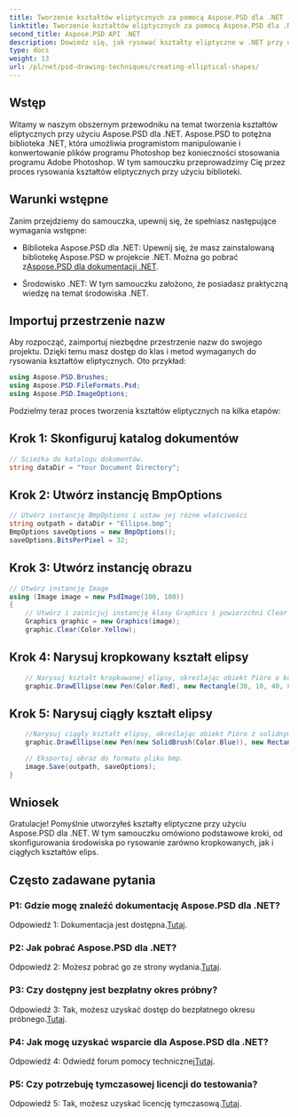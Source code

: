 ```yaml
---
title: Tworzenie kształtów eliptycznych za pomocą Aspose.PSD dla .NET
linktitle: Tworzenie kształtów eliptycznych za pomocą Aspose.PSD dla .NET
second_title: Aspose.PSD API .NET
description: Dowiedz się, jak rysować kształty eliptyczne w .NET przy użyciu Aspose.PSD. Przewodnik krok po kroku z przykładami kodu. Twórz oszałamiającą grafikę bez wysiłku.
type: docs
weight: 13
url: /pl/net/psd-drawing-techniques/creating-elliptical-shapes/
---
```

## Wstęp

Witamy w naszym obszernym przewodniku na temat tworzenia kształtów eliptycznych przy użyciu Aspose.PSD dla .NET. Aspose.PSD to potężna biblioteka .NET, która umożliwia programistom manipulowanie i konwertowanie plików programu Photoshop bez konieczności stosowania programu Adobe Photoshop. W tym samouczku przeprowadzimy Cię przez proces rysowania kształtów eliptycznych przy użyciu biblioteki.

## Warunki wstępne

Zanim przejdziemy do samouczka, upewnij się, że spełniasz następujące wymagania wstępne:

- Biblioteka Aspose.PSD dla .NET: Upewnij się, że masz zainstalowaną bibliotekę Aspose.PSD w projekcie .NET. Można go pobrać z[Aspose.PSD dla dokumentacji .NET](https://reference.aspose.com/psd/net/).

- Środowisko .NET: W tym samouczku założono, że posiadasz praktyczną wiedzę na temat środowiska .NET.

## Importuj przestrzenie nazw

Aby rozpocząć, zaimportuj niezbędne przestrzenie nazw do swojego projektu. Dzięki temu masz dostęp do klas i metod wymaganych do rysowania kształtów eliptycznych. Oto przykład:

```csharp
using Aspose.PSD.Brushes;
using Aspose.PSD.FileFormats.Psd;
using Aspose.PSD.ImageOptions;
```

Podzielmy teraz proces tworzenia kształtów eliptycznych na kilka etapów:

## Krok 1: Skonfiguruj katalog dokumentów

```csharp
// Ścieżka do katalogu dokumentów.
string dataDir = "Your Document Directory";
```

## Krok 2: Utwórz instancję BmpOptions

```csharp
// Utwórz instancję BmpOptions i ustaw jej różne właściwości
string outpath = dataDir + "Ellipse.bmp";
BmpOptions saveOptions = new BmpOptions();
saveOptions.BitsPerPixel = 32;
```

## Krok 3: Utwórz instancję obrazu

```csharp
// Utwórz instancję Image
using (Image image = new PsdImage(100, 100))
{
    // Utwórz i zainicjuj instancję klasy Graphics i powierzchni Clear Graphics
    Graphics graphic = new Graphics(image);
    graphic.Clear(Color.Yellow);
```

## Krok 4: Narysuj kropkowany kształt elipsy

```csharp
    // Narysuj kształt kropkowanej elipsy, określając obiekt Pióro o kolorze czerwonym i otaczający go prostokąt
    graphic.DrawEllipse(new Pen(Color.Red), new Rectangle(30, 10, 40, 80));
```

## Krok 5: Narysuj ciągły kształt elipsy

```csharp
    //Narysuj ciągły kształt elipsy, określając obiekt Pióro z solidnym pędzlem w kolorze niebieskim i otaczającym go prostokątem
    graphic.DrawEllipse(new Pen(new SolidBrush(Color.Blue)), new Rectangle(10, 30, 80, 40));

    // Eksportuj obraz do formatu pliku bmp.
    image.Save(outpath, saveOptions);
}
```

## Wniosek

Gratulacje! Pomyślnie utworzyłeś kształty eliptyczne przy użyciu Aspose.PSD dla .NET. W tym samouczku omówiono podstawowe kroki, od skonfigurowania środowiska po rysowanie zarówno kropkowanych, jak i ciągłych kształtów elips.

## Często zadawane pytania

### P1: Gdzie mogę znaleźć dokumentację Aspose.PSD dla .NET?

 Odpowiedź 1: Dokumentacja jest dostępna.[Tutaj](https://reference.aspose.com/psd/net/).

### P2: Jak pobrać Aspose.PSD dla .NET?

 Odpowiedź 2: Możesz pobrać go ze strony wydania.[Tutaj](https://releases.aspose.com/psd/net/).

### P3: Czy dostępny jest bezpłatny okres próbny?

 Odpowiedź 3: Tak, możesz uzyskać dostęp do bezpłatnego okresu próbnego.[Tutaj](https://releases.aspose.com/).

### P4: Jak mogę uzyskać wsparcie dla Aspose.PSD dla .NET?

 Odpowiedź 4: Odwiedź forum pomocy technicznej[Tutaj](https://forum.aspose.com/c/psd/34).

### P5: Czy potrzebuję tymczasowej licencji do testowania?

 Odpowiedź 5: Tak, możesz uzyskać licencję tymczasową.[Tutaj](https://purchase.aspose.com/temporary-license/).